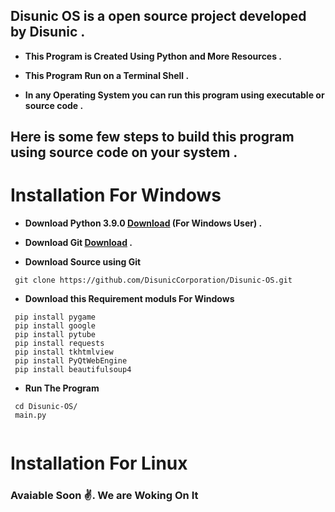 ## Disunic OS is a open source project developed by Disunic .

* **This Program is  Created Using Python and More Resources .**

* **This Program Run on a Terminal Shell .**

* **In any Operating System you can run this program using executable or source code .**

## Here is some few steps to build this program using source code on your system .

# **Installation For Windows**

* **Download Python 3.9.0 <a href="https://www.python.org/ftp/python/3.9.0/python-3.9.0-amd64.exe">Download</a> (For Windows User) .**

* **Download Git <a href="https://github.com/git-for-windows/git/releases/download/v2.37.2.windows.2/Git-2.37.2.2-64-bit.exe">Download</a> .**

* **Download Source using Git** 
```
 git clone https://github.com/DisunicCorporation/Disunic-OS.git
 ```
 
* **Download this Requirement moduls For Windows** 

```
 pip install pygame
 pip install google
 pip install pytube
 pip install requests
 pip install tkhtmlview
 pip install PyQtWebEngine
 pip install beautifulsoup4
 ```
 * **Run The Program** 

```
 cd Disunic-OS/
 main.py 
  
 ```
 # **Installation For Linux**
 
 ### **Avaiable Soon ✌. We are Woking On It**
